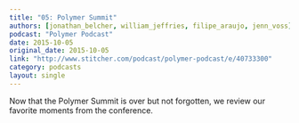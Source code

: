```yaml
---
title: "05: Polymer Summit"
authors: [jonathan_belcher, william_jeffries, filipe_araujo, jenn_voss]
podcast: "Polymer Podcast"
date: 2015-10-05
original_date: 2015-10-05
link: "http://www.stitcher.com/podcast/polymer-podcast/e/40733300"
category: podcasts
layout: single
---
```


Now that the Polymer Summit is over but not forgotten, we review our favorite moments from the conference.
